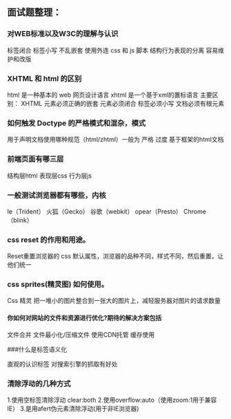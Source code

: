 
## 面试题整理：


### 对WEB标准以及W3C的理解与认识

标签闭合    标签小写    不乱嵌套  使用外连 css 和 js 脚本  结构行为表现的分离    容易维护和改版  

### XHTML 和 html 的区别

html  是一种基本的 web 网页设计语言 xhtml  是一个基于xml的置标语言
主要区别： XHTML 元素必须正确的嵌套  元素必须闭合 标签必须小写 文档必须有根元素

### 如何触发 Doctype 的严格模式和混杂，模式

用于声明文档使用哪种规范（html/zhtml）一般为 严格 过度 基于框架的html文档

### 前端页面有哪三层

结构层html   表现层css   行为层js

### 一般测试浏览器都有哪些，内核

Ie（Trident）   火狐（Gecko）   谷歌（webkit）   opear（Presto）  Chrome（blink）

### css reset 的作用和用途。

Reset重置浏览器的 css 默认属性，浏览器的品种不同，样式不同，然后重置，让他们统一

### css sprites(精灵图) 如何使用。

Css 精灵 把一堆小的图片整合到一张大的图片上，减轻服务器对图片的请求数量

#### 你如何对网站的文件和资源进行优化?期待的解决方案包括

文件合并   文件最小化/压缩文件   使用CDN托管   缓存使用

###什么是标签语义化

直观的认识标签   对搜索引擎的抓取有好处

### 清除浮动的几种方式

1.使用空标签清除浮动 clear:both
2.使用overflow:auto（使用zoom:1用于兼容IE）
3.是用afert伪元素清除浮动(用于非IE浏览器)

